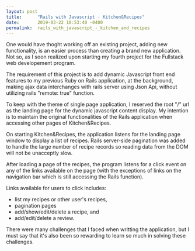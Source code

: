```yaml
---
layout: post
title:      "Rails with Javascript - Kitchen&Recipes"
date:       2019-03-22 10:53:40 -0400
permalink:  rails_with_javascript_-_kitchen_and_recipes
---
```



One would have thoght working off an existing project, adding new functionality, is an easier process than creating a brand new application. Not so, as I soon realized upon starting my fourth project for the Fullstack web developement program. 

The requirement of this project is to add dynamic Javascript front end features to my previous Ruby on Rails application, at the background, making ajax data interchanges with rails server using Json Api, without utilizing rails "remote: true" function.

To keep with the theme of single page application, I reserved the root "/" url as the landing page for the dynamic javascript content display.  My intention is to maintain the original functionalities of the Rails application when accessing other pages of Kitchen&Recipes.

On starting Kitchen&Recipes, the application listens for the landing page window to display a list of recipes. Rails server-side pagination was added to handle the large number of recipe records so reading data from the DOM will not be unacceptly slow.

After loading a page of the recipes, the program listens for a click event on any of the links available on the page (with the exceptions of links on the navigation bar which is still accessing the Rails function). 

Links available for users to click includes: 
- list my recipes or other user's recipes,
- pagination pages
- add/show/edit/delete a recipe, and
- add/edit/delete a review.

There were many challenges that I faced when writting the application, but I must say that it's also been so rewarding to learn so much in solving these challenges.


